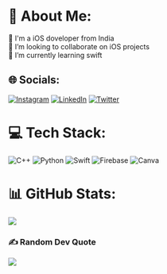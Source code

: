# 💫 About Me:
🔭 I'm a iOS doveloper from India<br>👯 I’m looking to collaborate on iOS projects<br>🌱 I’m currently learning swift<br>


## 🌐 Socials:
[![Instagram](https://img.shields.io/badge/Instagram-%23E4405F.svg?logo=Instagram&logoColor=white)](https://instagram.com/https://www.instagram.com/dhruvshrivastava18/) [![LinkedIn](https://img.shields.io/badge/LinkedIn-%230077B5.svg?logo=linkedin&logoColor=white)](https://linkedin.com/in/https://www.linkedin.com/in/dhruv-shrivastava-a77041201/) [![Twitter](https://img.shields.io/badge/Twitter-%231DA1F2.svg?logo=Twitter&logoColor=white)](https://twitter.com/https://twitter.com/Dhruv_1802) 

# 💻 Tech Stack:
![C++](https://img.shields.io/badge/c++-%2300599C.svg?style=for-the-badge&logo=c%2B%2B&logoColor=white) ![Python](https://img.shields.io/badge/python-3670A0?style=for-the-badge&logo=python&logoColor=ffdd54) ![Swift](https://img.shields.io/badge/swift-F54A2A?style=for-the-badge&logo=swift&logoColor=white) ![Firebase](https://img.shields.io/badge/firebase-%23039BE5.svg?style=for-the-badge&logo=firebase) ![Canva](https://img.shields.io/badge/Canva-%2300C4CC.svg?style=for-the-badge&logo=Canva&logoColor=white)

# 📊 GitHub Stats:
![](https://github-readme-streak-stats.herokuapp.com/?user=dhruvshrivastava18&theme=dark&hide_border=true)<br/>


### ✍️ Random Dev Quote
![](https://quotes-github-readme.vercel.app/api?type=horizontal&theme=radical)

